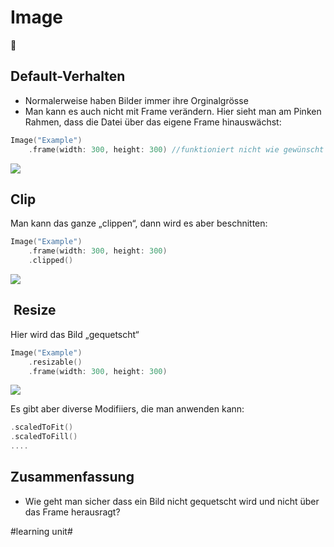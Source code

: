 # Image
🧩

## Default-Verhalten
- Normalerweise haben Bilder immer ihre Orginalgrösse
 - Man kann es auch nicht mit Frame verändern. Hier sieht man am Pinken Rahmen, dass die Datei über das eigene Frame hinauswächst:

```swift
Image("Example")
    .frame(width: 300, height: 300) //funktioniert nicht wie gewünscht
```

![][image-1]


## Clip
Man kann das ganze „clippen“, dann wird es aber beschnitten:

```swift
Image("Example")
    .frame(width: 300, height: 300)
    .clipped()
```

![][image-2]

##  Resize

Hier wird das Bild „gequetscht“

```swift
Image("Example")
    .resizable()
    .frame(width: 300, height: 300)
```

![][image-3]

Es gibt aber diverse Modifiiers, die man anwenden kann: 

```swift
.scaledToFit()
.scaledToFill()
....
```

## Zusammenfassung
- Wie geht man sicher dass ein Bild nicht gequetscht wird und nicht über das Frame herausragt?


[image-1]:	assets/2024-03-23%2013.14.48.gif
[image-2]:	assets/Bildschirmfoto%202022-07-26%20um%2012.51.37.png
[image-3]:	assets/Bildschirmfoto%202022-07-26%20um%2012.52.03.png

#learning unit#
